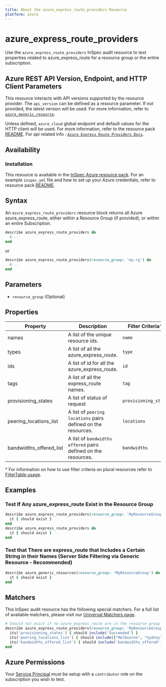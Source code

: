 ```yaml
---
title: About the azure_express_route_providers Resource
platform: azure
---
```


# azure_express_route_providers

Use the `azure_express_route_providers` InSpec audit resource to test properties related to azure_express_route for a resource group or the entire subscription.

## Azure REST API Version, Endpoint, and HTTP Client Parameters

This resource interacts with API versions supported by the resource provider.
The `api_version` can be defined as a resource parameter.
If not provided, the latest version will be used.
For more information, refer to [`azure_generic_resource`](azure_generic_resource.md).

Unless defined, `azure_cloud` global endpoint and default values for the HTTP client will be used.
For more information, refer to the resource pack [README](../../README.md).
For api related info : [`Azure Express Route Providers Docs`](https://docs.microsoft.com/en-us/rest/api/expressroute/express-route-service-providers/list).

## Availability

### Installation

This resource is available in the [InSpec Azure resource pack](https://github.com/inspec/inspec-azure). 
For an example `inspec.yml` file and how to set up your Azure credentials, refer to resource pack [README](../../README.md#Service-Principal).

## Syntax

An `azure_express_route_providers` resource block returns all Azure azure_express_route, either within a Resource Group (if provided), or within an entire Subscription.
```ruby
describe azure_express_route_providers do
  #...
end
```
or
```ruby
describe azure_express_route_providers(resource_group: 'my-rg') do
  #...
end
```
## Parameters

- `resource_group` (Optional)

## Properties

|Property       | Description                                                                          | Filter Criteria<superscript>*</superscript> |
|---------------|--------------------------------------------------------------------------------------|-----------------|
| names           | A list of the unique resource ids.                                                   | `name`            |
| types      | A list of all the azure_express_route.                                | `type`       |
| ids    | A list of id for all the azure_express_route.                                   | `id`    |
| tags      | A list of all the express_route names.                                             | `tag`          |
| provisioning_states     | A list of status of request| `provisioning_state`|
| peering_locations_list          | A list of `peering locations` pairs defined on the resources.                                | `locations`          |
| bandwidths_offered_list          | A list of `bandwidths offered` pairs defined on the resources.                                | `bandwidths`          |
  
<superscript>*</superscript> For information on how to use filter criteria on plural resources refer to [FilterTable usage](https://github.com/inspec/inspec/blob/master/dev-docs/filtertable-usage.md).
  
## Examples

### Test If Any azure_express_route Exist in the Resource Group
```ruby
describe azure_express_route_providers(resource_group: 'MyResourceGroup') do
  it { should exist }
end
describe azure_express_route_providers do
  it { should exist }
end
``` 
### Test that There are express_route that Includes a Certain String in their Names (Server Side Filtering via Generic Resource - Recommended)   
```ruby
describe azure_generic_resources(resource_group: 'MyResourceGroup') do
  it { should exist }
end
```
## Matchers

This InSpec audit resource has the following special matchers. For a full list of available matchers, please visit our [Universal Matchers page](https://www.inspec.io/docs/reference/matchers/).


```ruby
# Should not exist if no azure_express_route are in the resource group
describe azure_express_route_providers(resource_group: 'MyResourceGroup') do
  its('provisioning_states') { should include('Succeeded') }
  its('peering_locations_list') { should include(["Melbourne", "Sydney"]) }
  its('bandwidths_offered_list') { should include('bandwidths_offered') }
end
```
## Azure Permissions

Your [Service Principal](https://docs.microsoft.com/en-us/azure/azure-resource-manager/resource-group-create-service-principal-portal) must be setup with a `contributor` role on the subscription you wish to test.
